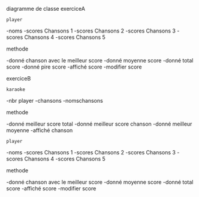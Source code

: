 diagramme de classe
exerciceA

    player

-noms
-scores Chansons 1
-scores Chansons 2
-scores Chansons 3
-scores Chansons 4
-scores Chansons 5

methode

-donné chanson avec le meilleur score
-donné moyenne score
-donné total score
-donné pire score
-affiché score
-modifier score

exerciceB

    karaoke

-nbr player
-chansons
-nomschansons

methode

-donné meilleur score total
-donné meilleur score chanson
-donné meilleur moyenne
-affiché chanson

    player

-noms
-scores Chansons 1
-scores Chansons 2
-scores Chansons 3
-scores Chansons 4
-scores Chansons 5

methode

-donné chanson avec le meilleur score
-donné moyenne score
-donné total score
-affiché score
-modifier score
